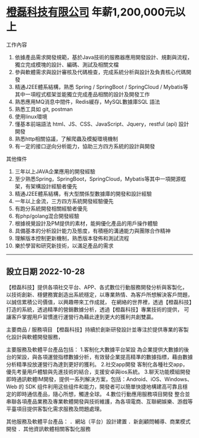 # [橙磊科技有限公司](https://www.104.com.tw/job/7u6sq?jobsource=my104_re_match) 年薪1,200,000元以上
工作內容
1. 依據產品需求開發規範，基於Java技術的服務器應用開發設計、規劃與流程，獨立完成模塊的設計、編碼、測試及相關文檔
2. 參與軟體需求與設計審核及代碼檢查，完成系統分析與設計及負責核心代碼開發
3. 精通J2EE體系結構，熟悉 Spring / SpringBoot / SpringCloud / Mybatis等其中一項程式框架並能獨立完成產品相關的設計及開發工作
4. 熟悉應用MQ消息中間件，Redis緩存，MySQL數據庫SQL 語法
5. 熟悉工具如 git, postman
6. 使用linux環境
7. 懂基本前端語法 html、JS、CSS、JavaScript、Jquery，restful (api) 設計開發
8. 熟悉http相關協議，了解爬蟲及模擬環境機制
9. 有一定的接口逆向分析能力，協助三方四方系統的設計與開發

其他條件
1. 三年以上JAVA企業應用的開發經驗
2. 至少熟悉Spring，SpringBoot，SpringCloud，Mybatis等其中一項開源框架，有架構設計經驗者優先
3. 精通J2EE體系結構，有大型關係型數據庫的開發和設計經驗
4. 一年以上金流，三方四方系統開發經驗優先
5. 有跑分系統開發相關經驗者優先
6. 有php/golang混合開發經驗
7. 根據視覺設計及PM提供的素材，能夠優化產品的用戶操作體驗
8. 具備基本的分析設計能力及態度，有積極的溝通能力與團隊合作精神
9. 理解版本控制更新機制，熟悉版本發佈和測試流程
10. 樂於學習和研究新技術，以滿足產品的需求




---
設立日期	2022-10-28
---
【橙磊科技】提供各項社交平台、APP、各式數位行動服務開發分析與客製化，
以技術創新、穩健務實創造出系統穩定，以專業熱情、為客戶所想解決客戶問題，
以誠信累積公司價值，以興趣帶來工作成就，
在網絡的世界裡，透過【橙磊科技】打造的系統，透過精準的營銷數據分析，透過【橙磊科技】專業技術的提供，
可讓客戶掌握用戶習慣進行運營行為藉此達到更大的獲利共創雙贏。

主要商品 / 服務項目
【橙磊科技】持續於創新研發設計並專注於提供專業的客製化設計與軟體開發服務，

主要服務及軟體平台產品包括：
1.客制化大數據平台架設
為企業提供大數據的後台的架設，與各項運營指標數據分析，有效替企業提高精準的數據指標，藉由數據分析精準投放運營行為達到更好的獲利。
2.社交app開發
客制化各種社交app，優先考量用戶體驗與先進技術的結合，支援安卓與ios系統。
3.聊天功能模組開發
即時通訊軟體IM開發，提供一系列解决方案，包括：Android、iOS、Windows、Web 的 SDK 组件利用这些组件和能力，開發者可以簡單快捷地構建高可靠且穩定的即時通信產品，隨心所想，觸達全球。
4.數位行動應用服務項目開發
整合並串聯各項產品業務及專業軟體開發與技術維護，為各項電商、互聯網娛樂、游戲等平臺項目提供客製化需求服務及問題處理。

其他服務及軟體平台產品：
．網站（平台）設計建置
．新創顧問輔導、商業模式開發
．其他資訊軟體相關客製化服務




